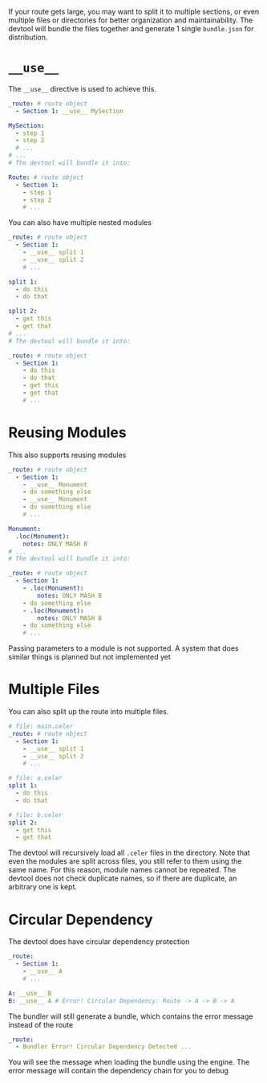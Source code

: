 If your route gets large, you may want to split it to multiple sections, or even multiple files or directories for better organization and maintainability. The devtool will bundle the files together and generate 1 single `bundle.json` for distribution.

# `__use__`
The `__use__` directive is used to achieve this.
```yaml
_route: # route object
  - Section 1: __use__ MySection

MySection:
  - step 1
  - step 2
  # ...
# ...
# The devtool will bundle it into:

Route: # route object
  - Section 1: 
    - step 1
    - step 2
    # ...
```
You can also have multiple nested modules
```yaml
_route: # route object
  - Section 1: 
    - __use__ split 1
    - __use__ split 2
    # ...

split 1:
  - do this
  - do that

split 2:
  - get this
  - get that
# ...
# The devtool will bundle it into:

_route: # route object
  - Section 1: 
    - do this
    - do that
    - get this
    - get that
    # ...

```
# Reusing Modules
This also supports reusing modules
```yaml
_route: # route object
  - Section 1: 
    - __use__ Monument
    - do something else
    - __use__ Monument
    - do something else
    # ...

Monument: 
  .loc(Monument):
    notes: ONLY MASH B
# ...
# The devtool will bundle it into:

_route: # route object
  - Section 1: 
    - .loc(Monument):
        notes: ONLY MASH B
    - do something else
    - .loc(Monument):
        notes: ONLY MASH B
    - do something else
    # ...
```
Passing parameters to a module is not supported. A system that does similar things is planned but not implemented yet

# Multiple Files
You can also split up the route into multiple files.
```yaml
# file: main.celer
_route: # route object
  - Section 1: 
    - __use__ split 1
    - __use__ split 2
    # ...

# file: a.celer
split 1:
  - do this
  - do that

# file: b.celer
split 2:
  - get this
  - get that

```

The devtool will recursively load all `.celer` files in the directory. Note that even the modules are split across files, you still refer to them using the same name. For this reason, module names cannot be repeated. The devtool does not check duplicate names, so if there are duplicate, an arbitrary one is kept.

# Circular Dependency
The devtool does have circular dependency protection
```yaml
_route:
  - Section 1: 
    - __use__ A
    # ...

A: __use__ B
B: __use__ A # Error! Circular Dependency: Route -> A -> B -> A

```
The bundler will still generate a bundle, which contains the error message instead of the route
```yaml
_route:
  - Bundler Error! Circular Dependency Detected ...
```
You will see the message when loading the bundle using the engine. The error message will contain the dependency chain for you to debug
